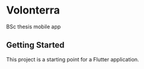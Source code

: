 # Volonterra

BSc thesis mobile app

## Getting Started

This project is a starting point for a Flutter application.


